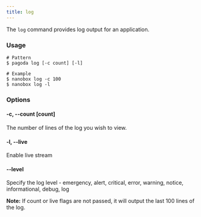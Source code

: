 ```yaml
---
title: log
---
```


The `log` command provides log output for an application.

### Usage
```shell
# Pattern
$ pagoda log [-c count] [-l]

# Example
$ nanobox log -c 100
$ nanobox log -l
```

### Options

#### -c, --count [count]
The number of lines of the log you wish to view.

#### -l, --live
Enable live stream

#### --level
Specify the log level - emergency, alert, critical, error, warning, notice, informational, debug, log

**Note:** If count or live flags are not passed, it will output the last 100 lines of the log.